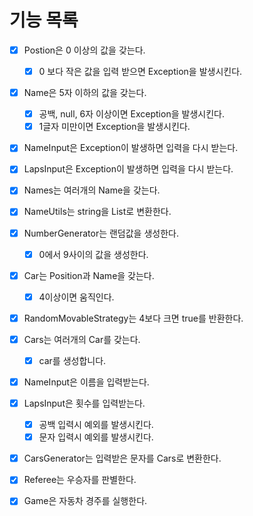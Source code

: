 # 기능 목록

- [x] Postion은 0 이상의 값을 갖는다.
  - [x] 0 보다 작은 값을 입력 받으면 Exception을 발생시킨다.
- [x] Name은 5자 이하의 값을 갖는다.
  - [x] 공백, null, 6자 이상이면 Exception을 발생시킨다.
  - [x] 1글자 미만이면 Exception을 발생시킨다.
- [x] NameInput은 Exception이 발생하면 입력을 다시 받는다.
- [x] LapsInput은 Exception이 발생하면 입력을 다시 받는다.
- [x] Names는 여러개의 Name을 갖는다.
- [x] NameUtils는 string을 List로 변환한다.
- [x] NumberGenerator는 랜덤값을 생성한다.
  - [x] 0에서 9사이의 값을 생성한다.
- [x] Car는 Position과 Name을 갖는다.
  - [x] 4이상이면 움직인다.
- [x] RandomMovableStrategy는 4보다 크면 true를 반환한다.
- [x] Cars는 여러개의 Car를 갖는다.
  - [x] car를 생성합니다.
- [x] NameInput은 이름을 입력받는다.
- [x] LapsInput은 횟수를 입력받는다.
  - [x] 공백 입력시 예외를 발생시킨다.
  - [x] 문자 입력시 예외를 발생시킨다.
- [x] CarsGenerator는 입력받은 문자를 Cars로 변환한다.
- [x] Referee는 우승자를 판별한다.
- [x] Game은 자동차 경주를 실행한다.


